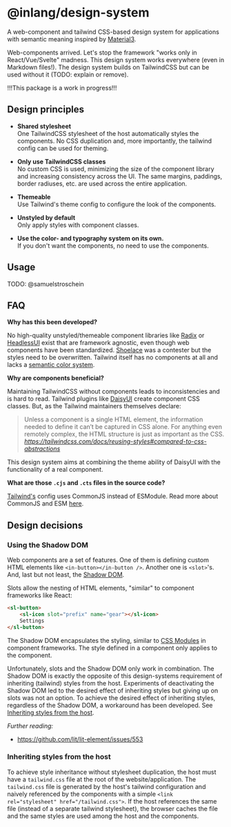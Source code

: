 # @inlang/design-system

A web-component and tailwind CSS-based design system for applications with semantic
meaning inspired by [Material3](https://m3.material.io/).

Web-components arrived. Let's stop the framework "works only in React/Vue/Svelte" madness.
This design system works everywhere (even in Markdown files!). The design system builds on
TailwindCSS but can be used without it (TODO: explain or remove).

!!!This package is a work in progress!!!

## Design principles

- **Shared stylesheet**  
  One TailwindCSS stylesheet of the host automatically styles the components. No CSS duplication
  and, more importantly, the tailwind config can be used for theming.

- **Only use TailwindCSS classes**  
  No custom CSS is used, minimizing the size of the component library and increasing consistency across the UI. The
  same margins, paddings, border radiuses, etc. are used across the entire application.

- **Themeable**  
  Use Tailwind's theme config to configure the look of the components.

- **Unstyled by default**  
  Only apply styles with component classes.

- **Use the color- and typography system on its own.**  
  If you don't want the components, no need to use the components.

## Usage

TODO: @samuelstroschein

## FAQ

**Why has this been developed?**

No high-quality unstyled/themeable component libraries like [Radix](https://www.radix-ui.com/) or [HeadlessUI](https://headlessui.com/) exist that are framework agnostic, even though web components have
been standardized. [Shoelace](https://shoelace.style/) was a contester but the styles need
to be overwritten. Tailwind itself has no components at all and lacks a [semantic color system](https://m3.material.io/styles/color/overview).

**Why are components beneficial?**

Maintaining TailwindCSS without components leads to inconsistencies and is hard to read.
Tailwind plugins like [DaisyUI](https://daisyui.com/) create component CSS classes. But,
as the Tailwind maintainers themselves declare:

> Unless a component is a single HTML element, the information needed to define it can’t be captured in CSS alone. For anything even remotely complex, the HTML structure is just as important as the CSS.  
> _https://tailwindcss.com/docs/reusing-styles#compared-to-css-abstractions_

This design system aims at combining the theme ability of DaisyUI with the functionality of a real component.

**What are those `.cjs` and `.cts` files in the source code?**

[Tailwind's](https://tailwindcss.com/) config uses CommonJS instead of ESModule. Read more about
CommonJS and ESM [here](https://dev.to/iggredible/what-the-heck-are-cjs-amd-umd-and-esm-ikm).

## Design decisions

### Using the Shadow DOM

Web components are a set of features. One of them is defining custom HTML elements like `<in-button></in-button />`. Another one is `<slot>`'s. And, last but not least, the [Shadow DOM](https://developer.mozilla.org/en-US/docs/Web/Web_Components/Using_shadow_DOM).

Slots allow the nesting of HTML elements, "similar" to component frameworks like React:

```html
<sl-button>
	<sl-icon slot="prefix" name="gear"></sl-icon>
	Settings
</sl-button>
```

The Shadow DOM encapsulates the styling, similar to [CSS Modules](https://vitejs.dev/guide/features.html#css-modules) in component frameworks. The style defined in a component only applies to the component.

Unfortunately, slots and the Shadow DOM only work in combination. The Shadow DOM is exactly the
opposite of this design-systems requirement of inheriting (tailwind) styles from the host. Experiments of deactivating the Shadow DOM led to the desired effect of inheriting styles but giving up on slots
was not an option. To achieve the desired effect of inheriting styles, regardless of the Shadow DOM, a workaround has been developed. See [Inheriting styles from the host](#inheriting-styles-from-the-host).

_Further reading:_

- https://github.com/lit/lit-element/issues/553

### Inheriting styles from the host

To achieve style inheritance without stylesheet duplication, the host must have a `tailwind.css` file at the root
of the website/application. The `tailwind.css` file is generated by the host's tailwind configuration and naively
referenced by the components with a simple `<link rel="stylesheet" href="/tailwind.css">`. If the host references
the same file (instead of a separate tailwind stylesheet), the browser caches the file and the same styles
are used among the host and the components.
